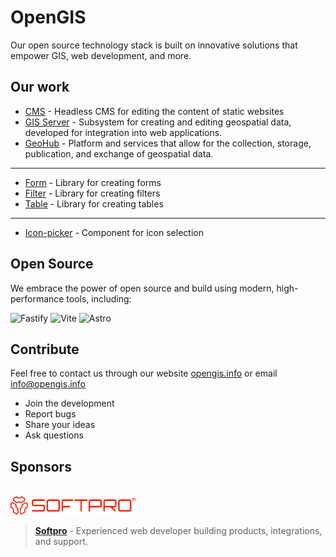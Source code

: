 # OpenGIS

Our open source technology stack is built on innovative solutions that empower GIS, web development, and more.

## Our work

- [CMS](https://github.com/opengisinfo/cms) - Headless CMS for editing the content of static websites
- [GIS Server](https://github.com/opengisinfo/gis) - Subsystem for creating and editing geospatial data, developed for integration into web applications.
- [GeoHub](https://github.com/opengisinfo/geohub) - Platform and services that allow for the collection, storage, publication, and exchange of geospatial data.
---
- [Form](https://github.com/opengisinfo/form) - Library for creating forms
- [Filter](https://github.com/opengisinfo/filter) - Library for creating filters
- [Table](https://github.com/opengisinfo/table) - Library for creating tables
---
- [Icon-picker](https://github.com/opengisinfo/icon-picker) - Component for icon selection

## Open Source

We embrace the power of open source and build using modern, high-performance tools, including:

<p>
    <img src="https://img.shields.io/badge/Fastify-323330?style=for-the-badge&logo=fastify" alt="Fastify"/>
    <img src="https://img.shields.io/badge/Vite-646CFF?style=for-the-badge&logo=vite&logoColor=white" alt="Vite"/>
    <img src="https://img.shields.io/badge/Astro-000000?style=for-the-badge&logo=astro&logoColor=white" alt="Astro"/>
</p>

## Contribute

Feel free to contact us through our website [opengis.info](https://opengis.info) or email <info@opengis.info>

- Join the development
- Report bugs
- Share your ideas
- Ask questions

## Sponsors
<br>

<img src="../profile/img/sponsor-logo.svg" alt="Softpro Logo" width="200" />


> [**Softpro**](https://softpro.ua) - Experienced web developer building products, integrations, and support.
